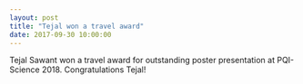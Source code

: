 ```yaml
---
layout: post
title: "Tejal won a travel award"
date: 2017-09-30 10:00:00
---
```

Tejal Sawant won a travel award for outstanding poster presentation at PQI- Science 2018. Congratulations Tejal!

